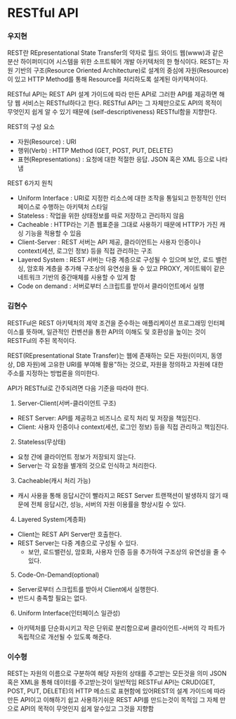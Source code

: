 # RESTful API

### 우지현

REST란 REpresentational State Transfer의 약자로 월드 와이드 웹(www)과 같은 분산 하이퍼미디어 시스템을 위한 소프트웨어 개발 아키텍처의 한 형식이다. REST는 자원 기반의 구조(Resource Oriented Architecture)로 설계의 중심에 자원(Resource)이 있고 HTTP Method를 통해 Resource를 처리하도록 설계된 아키텍쳐이다.

RESTful API는 REST API 설계 가이드에 따라 만든 API로 그러한 API를 제공하면 해당 웹 서비스는 RESTful하다고 한다. RESTful API는 그 자체만으로도 API의 목적이 무엇인지 쉽게 알 수 있기 때문에 (self-descriptiveness) RESTful함을 지향한다.

REST의 구성 요소

- 자원(Resource) : URI
- 행위(Verb) : HTTP Method (GET, POST, PUT, DELETE)
- 표현(Representations) : 요청에 대한 적절한 응답. JSON 혹은 XML 등으로 나타냄

REST 6가지 원칙

- Uniform Interface : URI로 지정한 리소스에 대한 조작을 통일되고 한정적인 인터페이스로 수행하는 아키텍처 스타일
- Stateless : 작업을 위한 상태정보를 따로 저장하고 관리하지 않음
- Cacheable : HTTP라는 기존 웹표준을 그대로 사용하기 때문에 HTTP가 가진 캐싱 기능을 적용할 수 있음
- Client-Server : REST 서버는 API 제공, 클라이언트는 사용자 인증이나 context(세션, 로그인 정보) 등을 직접 관리하는 구조 
- Layered System :  REST 서버는 다중 계층으로 구성될 수 있으며 보안, 로드 밸런싱, 암호화 계층을 추가해 구조상의 유연성을 둘 수 있고 PROXY, 게이트웨이 같은 네트워크 기반의 중간매체를 사용할 수 있게 함
- Code on demand : 서버로부터 스크립트를 받아서 클라이언트에서 실행

### 김현수

RESTFul은 REST 아키텍처의 제약 조건을 준수하는 애플리케이션 프로그래밍 인터페이스를 뜻하며, 일관적인 컨벤션을 통한 API의 이해도 및 호환성을 높이는 것이 RESTFul의 주된 목적이다.

REST(REpresentational State Transfer)는 웹에 존재하는 모든 자원(이미지, 동영상, DB 자원)에 고유한 URI를 부여해 활용"하는 것으로, 자원을 정의하고 자원에 대한 주소를 지정하는 방법론을 의미한다.

API가 RESTful로 간주되려면 다음 기준을 따라야 한다.

1. Server-Client(서버-클라이언트 구조)
- REST Server: API를 제공하고 비즈니스 로직 처리 및 저장을 책임진다.
- Client: 사용자 인증이나 context(세션, 로그인 정보) 등을 직접 관리하고 책임진다.

2. Stateless(무상태)
- 요청 간에 클라이언트 정보가 저장되지 않는다.
- Server는 각 요청을 별개의 것으로 인식하고 처리한다.

3. Cacheable(캐시 처리 가능)
- 캐시 사용을 통해 응답시간이 빨라지고 REST Server 트랜잭션이 발생하지 않기 때문에 전체 응답시간, 성능, 서버의 자원 이용률을 향상시킬 수 있다.

4. Layered System(계층화)
- Client는 REST API Server만 호출한다.
- REST Server는 다중 계층으로 구성될 수 있다.
  - 보안, 로드밸런싱, 암호화, 사용자 인증 등을 추가하여 구조상의 유연성을 줄 수 있다.

5. Code-On-Demand(optional)
- Server로부터 스크립트를 받아서 Client에서 실행한다.
- 반드시 충족할 필요는 없다.

6. Uniform Interface(인터페이스 일관성)
- 아키텍처를 단순화시키고 작은 단위로 분리함으로써 클라이언트-서버의 각 파트가 독립적으로 개선될 수 있도록 해준다.

### 이수형

REST는 자원의 이름으로 구분하여 해당 자원의 상태를 주고받는 모든것을 의미
JSON혹은 XML을 통해 데이터를 주고받는것이 일반적임
RESTFul API는 CRUD(GET, POST, PUT, DELETE)의 HTTP 메소드로 표현함에 있어REST의 설계 가이드에 따라 만든 API이고 이해하기 쉽고 사용하기쉬운 REST API를 만드는것이 목적임
그 자체 만으로 API의 목적이 무엇인지 쉽게 알수있고 그것을 지향함
